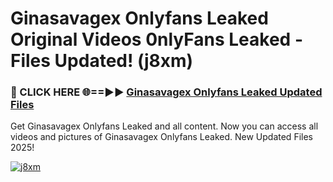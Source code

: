 # Ginasavagex Onlyfans Leaked Original Videos 0nlyFans Leaked - Files Updated! (j8xm)

<h3>🔴 CLICK HERE 🌐==►► <a href="https://tinyurl.com/2wckxsce" rel="nofollow">Ginasavagex Onlyfans Leaked Updated Files</a></h3>

Get Ginasavagex Onlyfans Leaked and all content. Now you can access all videos and pictures of Ginasavagex Onlyfans Leaked. New Updated Files 2025!

[![j8xm](https://i.imgur.com/AFduVYN.gif)](https://tinyurl.com/2wckxsce)
